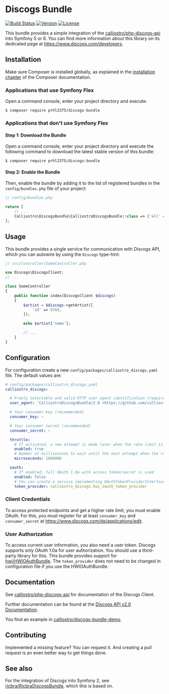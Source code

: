 Discogs Bundle
==============

[![Build Status](https://api.travis-ci.com/calliostro/discogs-bundle.svg)](https://app.travis-ci.com/github/calliostro/discogs-bundle)
[![Version](https://poser.pugx.org/calliostro/discogs-bundle/version)](//packagist.org/packages/calliostro/discogs-bundle)
[![License](https://poser.pugx.org/calliostro/discogs-bundle/license)](//packagist.org/packages/calliostro/discogs-bundle)

This bundle provides a simple integration of the
[calliostro/php-discogs-api](https://github.com/calliostro/php-discogs-api) into Symfony 5 or 6. You can find more 
information about this library on its dedicated page at https://www.discogs.com/developers.


Installation
------------

Make sure Composer is installed globally, as explained in the
[installation chapter](https://getcomposer.org/doc/00-intro.md)
of the Composer documentation.

### Applications that use Symfony Flex

Open a command console, enter your project directory and execute:

```console
$ composer require prhl2375/discogs-bundle
```

### Applications that don't use Symfony Flex

#### Step 1: Download the Bundle

Open a command console, enter your project directory and execute the
following command to download the latest stable version of this bundle:

```console
$ composer require prhl2375/discogs-bundle
```

#### Step 2: Enable the Bundle

Then, enable the bundle by adding it to the list of registered bundles
in the `config/bundles.php` file of your project:

```php
// config/bundles.php

return [
    // ...
    Calliostro\DiscogsBundle\CalliostroDiscogsBundle::class => ['all' => true],
];
```


Usage
-----

This bundle provides a single service for communication with Discogs API, which you can autowire by using the `Discogs` 
type-hint:

```php
// src/Controller/SomeController.php

use Discogs\DiscogsClient;
// ...

class SomeController
{
    public function index(DiscogsClient $discogs)
    {
        $artist = $discogs->getArtist([
            'id' => 8760,
        ]);

        echo $artist['name'];

        // ...
    }
}
```


Configuration
-------------

For configuration create a new `config/packages/calliostro_discogs.yaml` file. The default values are:

```yaml
# config/packages/calliostro_discogs.yaml
calliostro_discogs:

  # Freely selectable and valid HTTP user agent identification (required)
  user_agent: 'CalliostroDiscogsBundle/2.0 +https://github.com/calliostro/discogs-bundle'

  # Your consumer key (recommended)
  consumer_key: ~

  # Your consumer secret (recommended)
  consumer_secret: ~

  throttle:
    # If activated, a new attempt is made later when the rate limit is reached
    enabled: true
    # Number of milliseconds to wait until the next attempt when the rate limit is reached
    microseconds: 1000000

  oauth:
    # If enabled, full OAuth 1.0a with access token/secret is used
    enabled: false
    # You can create a service implementing OAuthTokenProviderInterface (HWIOAuthBundle is supported by default)
    token_provider: calliostro_discogs.hwi_oauth_token_provider
```

### Client Credentials

To access protected endpoints and get a higher rate limit, you must enable OAuth. For this, you must register for at 
least `consumer_key` and `consumer_secret` at https://www.discogs.com/de/applications/edit.

### User Authorization

To access current user information, you also need a user token. Discogs supports only OAuth 1.0a for user authorization.
You should use a  third-party library for this. This bundle provides support for
[hwi/HWIOAuthBundle](https://github.com/hwi/HWIOAuthBundle). The `token_provider` does not need to be changed in 
configuration file if you use the HWIOAuthBundle. 


Documentation
-------------

See [calliostro/php-discogs-api](https://github.com/calliostro/php-discogs-api) for documentation of the Discogs Client.

Further documentation can be found at the [Discogs API v2.0 Documentation](https://www.discogs.com/developers).

You find an example in [calliostro/discogs-bundle-demo](https://github.com/calliostro/discogs-bundle-demo).


Contributing
------------

Implemented a missing feature? You can request it. And creating a pull request is an even better way to get things done.


See also
--------

For the integration of Discogs into Symfony 2, see 
[ricbra/RicbraDiscogsBundle](https://github.com/ricbra/RicbraDiscogsBundle), which this is based on.
